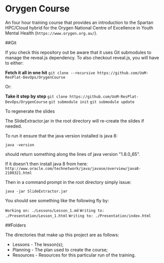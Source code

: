 # Orygen Course
An four hour training course that provides an introduction to the Spartan HPC/Cloud hybrid for the Orygen National Centre of Excellence in Youth Mental Health (`https://www.orygen.org.au/`).

##Git

If you check this repository out be aware that it uses Git submodules to manage the reveal.js dependency. To also checkout reveal.js, you will have to either:

**Fetch it all in one hit**
`git clone --recursive https://github.com/UoM-ResPlat-DevOps/OrygenCourse`

Or:

**Take it step by step**
`git clone https://github.com/UoM-ResPlat-DevOps/OrygenCourse`
`git submodule init`
`git submodule update`

To regenerate the slides

The SlideExtractor.jar in the root directory will re-create the slides if needed.

To run it ensure that the java version installed is java 8:

`java -version`

should return something along the lines of java version "1.8.0_65".

If it doesn't then install java 8 from here: `http://www.oracle.com/technetwork/java/javase/overview/java8-2100321.html`

Then in a command prompt in the root directory simply issue:

`java -jar SlideExtractor.jar`

You should see something like the following fly by:

`Working on: ./Lessons/Lesson_1.md`
`Writing to: ./Presentation/Lesson_1.html`
`Writing to: ./Presentation/index.html`

##Folders

The directories that make up this project are as follows:

* Lessons - The lesson(s);
* Planning - The plan used to create the course;
* Resources - Resources for this particular run of the training.

